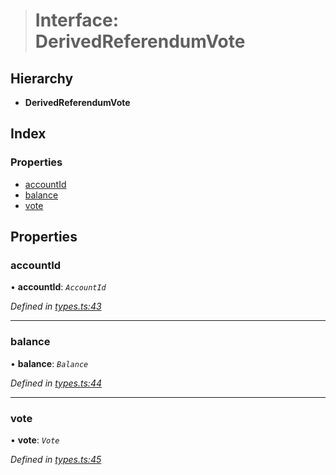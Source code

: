 > # Interface: DerivedReferendumVote

## Hierarchy

* **DerivedReferendumVote**

## Index

### Properties

* [accountId](_types_.derivedreferendumvote.md#accountid)
* [balance](_types_.derivedreferendumvote.md#balance)
* [vote](_types_.derivedreferendumvote.md#vote)

## Properties

###  accountId

• **accountId**: *`AccountId`*

*Defined in [types.ts:43](https://github.com/polkadot-js/api/blob/61065a2/packages/api-derive/src/types.ts#L43)*

___

###  balance

• **balance**: *`Balance`*

*Defined in [types.ts:44](https://github.com/polkadot-js/api/blob/61065a2/packages/api-derive/src/types.ts#L44)*

___

###  vote

• **vote**: *`Vote`*

*Defined in [types.ts:45](https://github.com/polkadot-js/api/blob/61065a2/packages/api-derive/src/types.ts#L45)*
